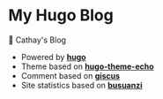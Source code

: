 # My Hugo Blog
🐯 Cathay's Blog


- Powered by [**hugo**](https://github.com/gohugoio/hugo)
- Theme based on [**hugo-theme-echo**](https://github.com/forecho/hugo-theme-echo)
- Comment based on [**giscus**](https://github.com/giscus/giscus)
- Site statistics based on [**busuanzi**](https://ibruce.info/2015/04/04/busuanzi)
